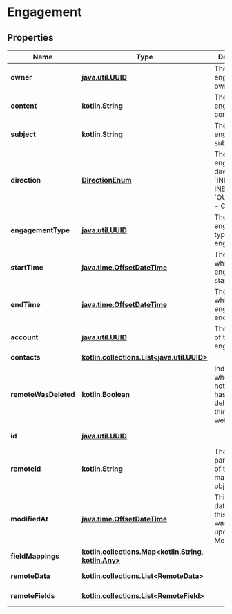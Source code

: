 
# Engagement

## Properties
Name | Type | Description | Notes
------------ | ------------- | ------------- | -------------
**owner** | [**java.util.UUID**](java.util.UUID.md) | The engagement&#39;s owner. |  [optional]
**content** | **kotlin.String** | The engagement&#39;s content. |  [optional]
**subject** | **kotlin.String** | The engagement&#39;s subject. |  [optional]
**direction** | [**DirectionEnum**](DirectionEnum.md) | The engagement&#39;s direction.  * &#x60;INBOUND&#x60; - INBOUND * &#x60;OUTBOUND&#x60; - OUTBOUND |  [optional]
**engagementType** | [**java.util.UUID**](java.util.UUID.md) | The engagement type of the engagement. |  [optional]
**startTime** | [**java.time.OffsetDateTime**](java.time.OffsetDateTime.md) | The time at which the engagement started. |  [optional]
**endTime** | [**java.time.OffsetDateTime**](java.time.OffsetDateTime.md) | The time at which the engagement ended. |  [optional]
**account** | [**java.util.UUID**](java.util.UUID.md) | The account of the engagement. |  [optional]
**contacts** | [**kotlin.collections.List&lt;java.util.UUID&gt;**](java.util.UUID.md) |  |  [optional]
**remoteWasDeleted** | **kotlin.Boolean** | Indicates whether or not this object has been deleted by third party webhooks. |  [optional] [readonly]
**id** | [**java.util.UUID**](java.util.UUID.md) |  |  [optional] [readonly]
**remoteId** | **kotlin.String** | The third-party API ID of the matching object. |  [optional]
**modifiedAt** | [**java.time.OffsetDateTime**](java.time.OffsetDateTime.md) | This is the datetime that this object was last updated by Merge |  [optional] [readonly]
**fieldMappings** | [**kotlin.collections.Map&lt;kotlin.String, kotlin.Any&gt;**](kotlin.Any.md) |  |  [optional] [readonly]
**remoteData** | [**kotlin.collections.List&lt;RemoteData&gt;**](RemoteData.md) |  |  [optional] [readonly]
**remoteFields** | [**kotlin.collections.List&lt;RemoteField&gt;**](RemoteField.md) |  |  [optional] [readonly]



